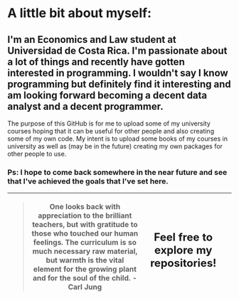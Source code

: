# A little bit about myself:

## I'm an Economics and Law student at Universidad de Costa Rica. I'm passionate about a lot of things and recently have gotten interested in programming. I wouldn't say I know programming but definitely find it interesting and am looking forward becoming a decent data analyst and a decent programmer. <br>

<p>The purpose of this GitHub is for me to upload some of my university courses hoping that it can be useful for other people and also creating some of my own code. My intent is to upload some books of my courses in university as well as (may be in the future) creating my own packages for other people to use.</p>

### Ps: I hope to come back somewhere in the near future and see that I've achieved the goals that I've set here.

<table class='tg'>
  <thead>
    <tr>
      <th class='tg-0pky'>
        <div class='center'>
          <blockquote class="twitter-tweet" data-partner="tweetdeck">
         One looks back with appreciation to the brilliant teachers, but with gratitude to those who touched our human feelings. The curriculum is so much necessary raw material, but warmth is the vital element for the growing plant and for the soul of the child.
            -  Carl Jung
          </blockquote> <!-- <script async src="https://platform.twitter.com/widgets.js" charset="utf-8"></script> -->
        </div>
      </th>
      <th class='tg-0pky'>
        <h2> Feel free to explore my repositories! </h2>
      <th>
    </tr>
  </thead>
</table>
